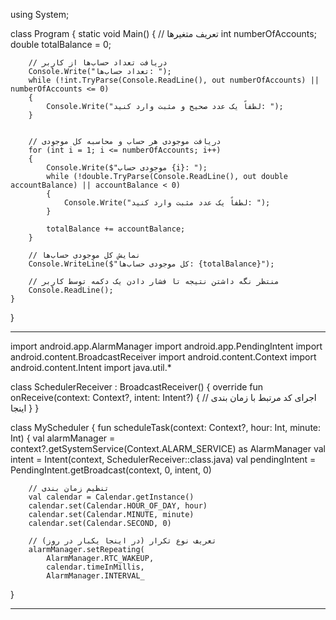 using System;

class Program
{
    static void Main()
    {
        // تعریف متغیرها
        int numberOfAccounts;
        double totalBalance = 0;

        // دریافت تعداد حساب‌ها از کاربر
        Console.Write("تعداد حساب‌ها: ");
        while (!int.TryParse(Console.ReadLine(), out numberOfAccounts) || numberOfAccounts <= 0)
        {
            Console.Write("لطفاً یک عدد صحیح و مثبت وارد کنید: ");
        }


        // دریافت موجودی هر حساب و محاسبه کل موجودی
        for (int i = 1; i <= numberOfAccounts; i++)
        {
            Console.Write($"موجودی حساب {i}: ");
            while (!double.TryParse(Console.ReadLine(), out double accountBalance) || accountBalance < 0)
            {
                Console.Write("لطفاً یک عدد مثبت وارد کنید: ");
            }

            totalBalance += accountBalance;
        }

        // نمایش کل موجودی حساب‌ها
        Console.WriteLine($"کل موجودی حساب‌ها: {totalBalance}");

        // منتظر نگه داشتن نتیجه تا فشار دادن یک دکمه توسط کاربر
        Console.ReadLine();
    }
}

_________________________________________________


import android.app.AlarmManager
import android.app.PendingIntent
import android.content.BroadcastReceiver
import android.content.Context
import android.content.Intent
import java.util.*

class SchedulerReceiver : BroadcastReceiver() {
    override fun onReceive(context: Context?, intent: Intent?) {
        // اجرای کد مرتبط با زمان بندی اینجا
    }
}

class MyScheduler {
    fun scheduleTask(context: Context?, hour: Int, minute: Int) {
        val alarmManager = context?.getSystemService(Context.ALARM_SERVICE) as AlarmManager
        val intent = Intent(context, SchedulerReceiver::class.java)
        val pendingIntent = PendingIntent.getBroadcast(context, 0, intent, 0)

        // تنظیم زمان بندی
        val calendar = Calendar.getInstance()
        calendar.set(Calendar.HOUR_OF_DAY, hour)
        calendar.set(Calendar.MINUTE, minute)
        calendar.set(Calendar.SECOND, 0)

        // تعریف نوع تکرار (در اینجا یکبار در روز)
        alarmManager.setRepeating(
            AlarmManager.RTC_WAKEUP,
            calendar.timeInMillis,
            AlarmManager.INTERVAL_
}




_______________________________________________